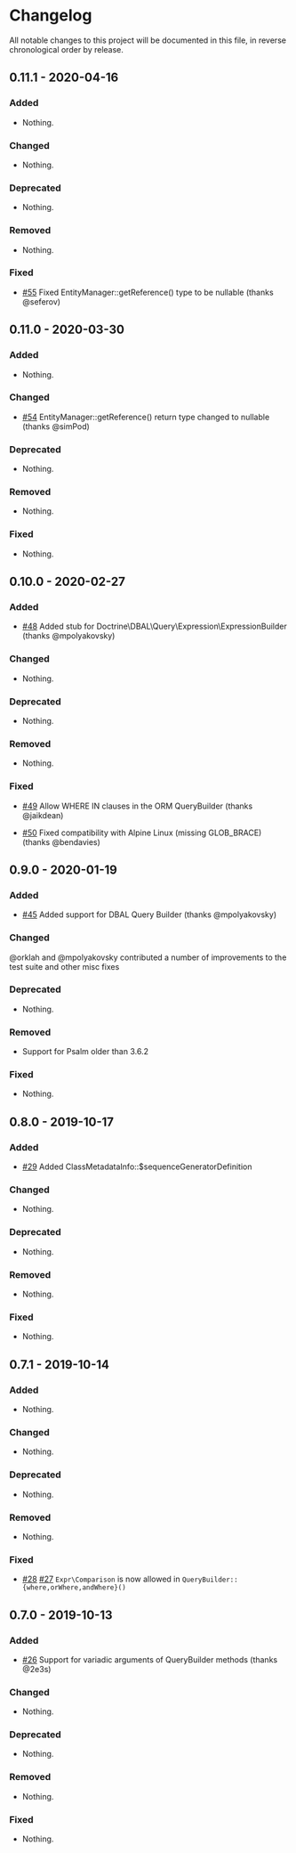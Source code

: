 # Changelog

All notable changes to this project will be documented in this file, in reverse chronological order by release.

## 0.11.1 - 2020-04-16

### Added

- Nothing.

### Changed

- Nothing.

### Deprecated

- Nothing.

### Removed

- Nothing.

### Fixed

- [#55](https://github.com/weirdan/doctrine-psalm-plugin/pull/55) Fixed EntityManager::getReference() type to be nullable (thanks @seferov)

## 0.11.0 - 2020-03-30

### Added

- Nothing.

### Changed

- [#54](https://github.com/weirdan/doctrine-psalm-plugin/pull/54) EntityManager::getReference() return type changed to nullable (thanks @simPod)

### Deprecated

- Nothing.

### Removed

- Nothing.

### Fixed

- Nothing.

## 0.10.0 - 2020-02-27

### Added

- [#48](https://github.com/weirdan/doctrine-psalm-plugin/pull/48) Added stub for Doctrine\DBAL\Query\Expression\ExpressionBuilder (thanks @mpolyakovsky)

### Changed

- Nothing.

### Deprecated

- Nothing.

### Removed

- Nothing.

### Fixed

- [#49](https://github.com/weirdan/doctrine-psalm-plugin/pull/49) Allow WHERE IN clauses in the ORM QueryBuilder (thanks @jaikdean)

- [#50](https://github.com/weirdan/doctrine-psalm-plugin/pull/50) Fixed compatibility with Alpine Linux (missing GLOB_BRACE) (thanks @bendavies)

## 0.9.0 - 2020-01-19

### Added

- [#45](https://github.com/weirdan/doctrine-psalm-plugin/pull/29) Added support for DBAL Query Builder (thanks @mpolyakovsky)

### Changed

@orklah and @mpolyakovsky contributed a number of improvements to the test suite and other misc fixes

### Deprecated

- Nothing.

### Removed

- Support for Psalm older than 3.6.2

### Fixed

- Nothing.

## 0.8.0 - 2019-10-17

### Added

- [#29](https://github.com/weirdan/doctrine-psalm-plugin/pull/29) Added ClassMetadataInfo::$sequenceGeneratorDefinition

### Changed

- Nothing.

### Deprecated

- Nothing.

### Removed

- Nothing.

### Fixed

- Nothing.

## 0.7.1 - 2019-10-14

### Added

- Nothing.

### Changed

- Nothing.

### Deprecated

- Nothing.

### Removed

- Nothing.

### Fixed

- [#28](https://github.com/weirdan/doctrine-psalm-plugin/pull/28) [#27](https://github.com/weirdan/doctrine-psalm-plugin/issues/27) `Expr\Comparison` is now allowed in `QueryBuilder::{where,orWhere,andWhere}()`

## 0.7.0 - 2019-10-13

### Added

- [#26](https://github.com/weirdan/doctrine-psalm-plugin/pull/26) Support for variadic arguments of QueryBuilder methods (thanks @2e3s)

### Changed

- Nothing.

### Deprecated

- Nothing.

### Removed

- Nothing.

### Fixed

- Nothing.
